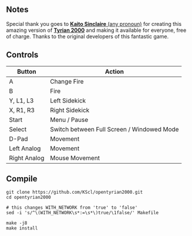 ## Notes

Special thank you goes to [**Kaito Sinclaire** (any pronoun)](https://github.com/KScl) for creating this amazing version of [**Tyrian 2000**](https://github.com/KScl/opentyrian2000) and making it available for everyone, free of charge. Thanks to the original developers of this fantastic game.


## Controls

| Button | Action |
|--|--| 
|A|Change Fire|
|B|Fire|
|Y, L1, L3|Left Sidekick|
|X, R1, R3|Right Sidekick|
|Start|Menu / Pause|
|Select|Switch between Full Screen / Windowed Mode|
|D-Pad|Movement|
|Left Analog|Movement|
|Right Analog|Mouse Movement|


## Compile

```shell
git clone https://github.com/KScl/opentyrian2000.git
cd opentyrian2000

# this changes WITH_NETWORK from 'true' to 'false'
sed -i 's/^\(WITH_NETWORK\s*:=\s*\)true/\1false/' Makefile

make -j8
make install
```